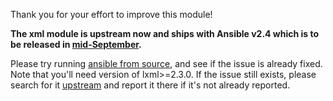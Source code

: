 Thank you for your effort to improve this module!

**The xml module is upstream now and ships with Ansible v2.4 which is to be released in [mid-September](https://github.com/ansible/ansible/blob/devel/docs/docsite/rst/roadmap/ROADMAP_2_4.rst).**

Please try running [ansible from source](http://docs.ansible.com/ansible/intro_installation.html#running-from-source), and see if the issue is already fixed. Note that you'll need version of lxml>=2.3.0. If the issue still exists, please search for it [upstream](https://github.com/ansible/ansible/issues) and report it there if it's not already reported.
